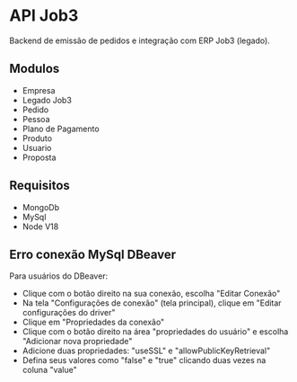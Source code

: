 # API Job3

Backend de emissão de pedidos e integração com ERP Job3 (legado).

## Modulos

* Empresa
* Legado Job3
* Pedido
* Pessoa
* Plano de Pagamento
* Produto
* Usuario
* Proposta

## Requisitos

* MongoDb
* MySql
* Node V18

## Erro conexão MySql DBeaver
Para usuários do DBeaver:

* Clique com o botão direito na sua conexão, escolha "Editar Conexão"
* Na tela "Configurações de conexão" (tela principal), clique em "Editar configurações do driver"
* Clique em "Propriedades da conexão"
* Clique com o botão direito na área "propriedades do usuário" e escolha "Adicionar nova propriedade"
* Adicione duas propriedades: "useSSL" e "allowPublicKeyRetrieval"
* Defina seus valores como "false" e "true" clicando duas vezes na coluna "value"